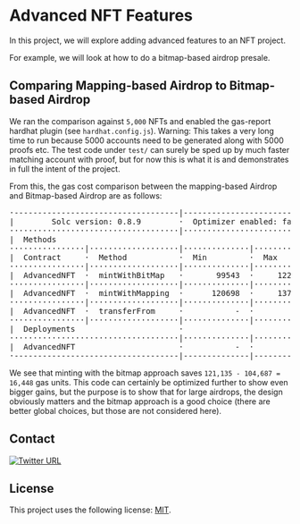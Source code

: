 # Advanced NFT Features

In this project, we will explore adding advanced features to an NFT project.

For example, we will look at how to do a bitmap-based airdrop presale.

## Comparing Mapping-based Airdrop to Bitmap-based Airdrop

We ran the comparison against `5,000` NFTs and enabled the gas-report hardhat plugin (see `hardhat.config.js`).
Warning: This takes a very long time to run because 5000 accounts need to be generated along with 5000 proofs etc.
The test code under `test/` can surely be sped up by much faster matching account with proof, but for now this is what it is and demonstrates in full the intent of the project.

From this, the gas cost comparison between the mapping-based Airdrop and Bitmap-based Airdrop are as follows:

<pre>
·-----------------------------------|----------------------------|-------------|-----------------------------·
|        Solc version: 0.8.9        ·  Optimizer enabled: false  ·  Runs: 200  ·  Block limit: 30000000 gas  │
····································|····························|·············|······························
|  Methods                                                                                                   │
················|···················|··············|·············|·············|···············|··············
|  Contract     ·  Method           ·  Min         ·  Max        ·  Avg        ·  # calls      ·  usd (avg)  │
················|···················|··············|·············|·············|···············|··············
|  AdvancedNFT  ·  mintWithBitMap   ·       99543  ·     122351  ·     104687  ·         5001  ·          -  │
················|···················|··············|·············|·············|···············|··············
|  AdvancedNFT  ·  mintWithMapping  ·      120698  ·     137878  ·     121135  ·         5003  ·          -  │
················|···················|··············|·············|·············|···············|··············
|  AdvancedNFT  ·  transferFrom     ·           -  ·          -  ·      56198  ·            2  ·          -  │
················|···················|··············|·············|·············|···············|··············
|  Deployments                      ·                                          ·  % of limit   ·             │
····································|··············|·············|·············|···············|··············
|  AdvancedNFT                      ·           -  ·          -  ·    3786184  ·       12.6 %  ·          -  │
·-----------------------------------|--------------|-------------|-------------|---------------|-------------·
</pre>

We see that minting with the bitmap approach saves `121,135 - 104,687 = 16,448` gas units. This code can certainly be optimized further to show even bigger gains, but the purpose is to show that for large airdrops, the design obviously matters and the bitmap approach is a good choice (there are better global choices, but those are not considered here).

## Contact
[![Twitter URL](https://img.shields.io/twitter/url/https/twitter.com/cryptojesperk.svg?style=social&label=Follow%20%40cryptojesperk)](https://twitter.com/cryptojesperk)

## License
This project uses the following license: [MIT](https://github.com/bisguzar/twitter-scraper/blob/master/LICENSE).
